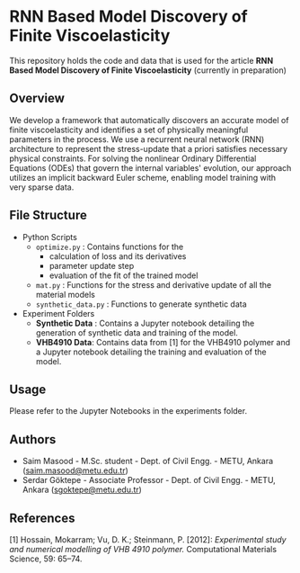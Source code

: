 # RNN Based Model Discovery of Finite Viscoelasticity

This repository holds the code and data that is used for the article **RNN Based Model Discovery of Finite Viscoelasticity** (currently in preparation)

## Overview

We develop a framework that automatically discovers an accurate model of finite viscoelasticity and identifies a set of physically meaningful parameters in the process. We use a recurrent neural network (RNN) architecture to represent the stress-update that a priori satisfies necessary physical constraints. For solving the nonlinear Ordinary Differential Equations (ODEs) that govern the internal variables' evolution, our approach utilizes an implicit backward Euler scheme, enabling model training with very sparse data.

## File Structure

* Python Scripts
    * `optimize.py` : Contains functions for the 
        * calculation of loss and its derivatives
        * parameter update step
        * evaluation of the fit of the trained model
    * `mat.py` : Functions for the stress and derivative update of all the material models
    * `synthetic_data.py` : Functions to generate synthetic data
* Experiment Folders
    * **Synthetic Data** : Contains  a Jupyter notebook detailing the generation of synthetic data and training of the model.
    * **VHB4910 Data**: Contains data from [1] for the VHB4910 polymer and a Jupyter notebook detailing the training and evaluation of the model.

## Usage
Please refer to the Jupyter Notebooks in the experiments folder.

## Authors

* Saim Masood - M.Sc. student - Dept. of Civil Engg. - METU, Ankara (saim.masood@metu.edu.tr)
* Serdar Göktepe - Associate Professor - Dept. of Civil Engg. - METU, Ankara (sgoktepe@metu.edu.tr)

## References

<a id="1">[1]</a>
    Hossain, Mokarram; Vu, D. K.; Steinmann, P. [2012]: *Experimental study and numerical
    modelling of VHB 4910 polymer.* Computational Materials Science, 59: 65–74.

